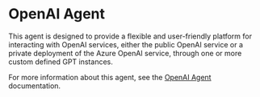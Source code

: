 # OpenAI Agent

This agent is designed to provide a flexible and user-friendly platform for interacting with OpenAI
services, either the public OpenAI service or a private deployment of the Azure OpenAI service,
through one or more custom defined GPT instances.

For more information about this agent, see the [OpenAI Agent][01] documentation.

<!-- link references -->
[01]: https://learn.microsoft.com/powershell/utility-modules/aishell/how-to/agent-openai
